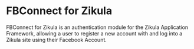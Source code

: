 FBConnect for Zikula
====================

FBConnect for Zikula is an authentication module for the Zikula 
Application Framework, allowing a user to register a new account with and log 
into a Zikula site using their Facebook Account.